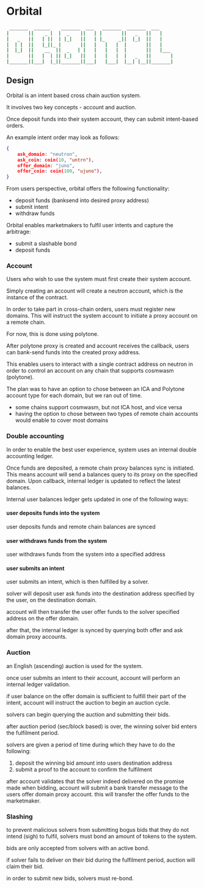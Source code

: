 # Orbital

```sh
 _______  ______    _______  ___   _______  _______  ___     
|       ||    _ |  |  _    ||   | |       ||   _   ||   |    
|   _   ||   | ||  | |_|   ||   | |_     _||  |_|  ||   |    
|  | |  ||   |_||_ |       ||   |   |   |  |       ||   |    
|  |_|  ||    __  ||  _   | |   |   |   |  |       ||   |___ 
|       ||   |  | || |_|   ||   |   |   |  |   _   ||       |
|_______||___|  |_||_______||___|   |___|  |__| |__||_______|
```

## Design

Orbital is an intent based cross chain auction system.

It involves two key concepts - account and auction.

Once deposit funds into their system account, they can submit intent-based orders.

An example intent order may look as follows:

```json
{
    ask_domain: "neutron",
    ask_coin: coin(10, "untrn"),
    offer_domain: "juno",
    offer_coin: coin(100, "ujuno"),
}
```

From users perspective, orbital offers the following functionality:

- deposit funds (banksend into desired proxy address)
- submit intent
- withdraw funds

Orbital enables marketmakers to fulfil user intents and capture the arbitrage:

- submit a slashable bond
- deposit funds

### Account

Users who wish to use the system must first create their system account.

Simply creating an account will create a neutron account, which is the instance of the contract.

In order to take part in cross-chain orders, users must register new domains.
This will instruct the system account to initiate a proxy account on a remote chain.

For now, this is done using polytone.

After polytone proxy is created and account receives the callback, users can bank-send funds
into the created proxy address.

This enables users to interact with a single contract address on neutron in order to control
an account on any chain that supports cosmwasm (polytone).

The plan was to have an option to chose between an ICA and Polytone account type for each domain,
but we ran out of time.

- some chains support cosmwasm, but not ICA host, and vice versa
- having the option to chose between two types of remote chain accounts would enable to cover most domains

### Double accounting

In order to enable the best user experience, system uses an internal double accounting ledger.

Once funds are deposited, a remote chain proxy balances sync is initiated.
This means account will send a balances query to its proxy on the specified domain.
Upon callback, internal ledger is updated to reflect the latest balances.

Internal user balances ledger gets updated in one of the following ways:

#### user deposits funds into the system

user deposits funds and remote chain balances are synced

#### user withdraws funds from the system

user withdraws funds from the system into a specified address

#### user submits an intent

user submits an intent, which is then fulfilled by a solver.

solver will deposit user ask funds into the destination address specified by the user,
on the destination domain.

account will then transfer the user offer funds to the solver specified address on the offer domain.

after that, the internal ledger is synced by querying both offer and ask domain proxy accounts.

### Auction

an English (ascending) auction is used for the system.

once user submits an intent to their account, account will perform an internal ledger validation.

if user balance on the offer domain is sufficient to fulfill their part of the intent, account will
instruct the auction to begin an auction cycle.

solvers can begin querying the auction and submitting their bids.

after auction period (sec/block based) is over, the winning solver bid enters the fulfilment period.

solvers are given a period of time during which they have to do the following:

1. deposit the winning bid amount into users destination address
1. submit a proof to the account to confirm the fulfilment

after account validates that the solver indeed delivered on the promise made when bidding,
account will submit a bank transfer message to the users offer domain proxy account. this
will transfer the offer funds to the marketmaker.

### Slashing

to prevent malicious solvers from submitting bogus bids that they do not intend (sigh) to fulfil,
solvers must bond an amount of tokens to the system.

bids are only accepted from solvers with an active bond.

if solver fails to deliver on their bid during the fulfilment period, auction will claim their bid.

in order to submit new bids, solvers must re-bond.
